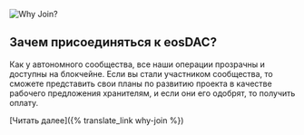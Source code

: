![Why Join?](/assets/home/join-dac.svg)

Зачем присоединяться к eosDAC?
----------------

Как у автономного сообщества, все наши операции прозрачны и доступны на блокчейне. Если вы стали участником сообщества, то сможете представить свои планы по развитию проекта в качестве рабочего предложения хранителям, и если они его одобрят, то получить оплату.

[Читать далее]({% translate_link why-join %})
